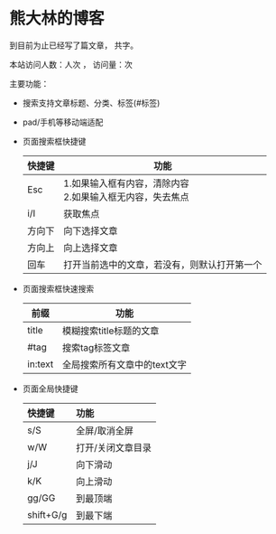 # 熊大林的博客


到目前为止已经写了<code class="article_number"></code>篇文章， 共<code class="site_word_count"></code>字。

本站访问人数：<code class="site_uv"></code>人次 ， 访问量：<code class="site_pv"></code>次


主要功能：
- 搜索支持文章标题、分类、标签(#标签)

- pad/手机等移动端适配

- 页面搜索框快捷键 

  | 快捷键 | 功能                                                         |
  | ------ | ------------------------------------------------------------ |
  | Esc    | 1.如果输入框有内容，清除内容<br />2.如果输入框无内容，失去焦点 |
  | i/I    | 获取焦点                                                     |
  | 方向下 | 向下选择文章                                                 |
  | 方向上 | 向上选择文章                                                 |
  | 回车   | 打开当前选中的文章，若没有，则默认打开第一个                 |

- 页面搜索框快速搜索

  | 前缀    | 功能                         |
  | ------- | ---------------------------- |
  | title   | 模糊搜索title标题的文章      |
  | #tag    | 搜索tag标签文章              |
  | in:text | 全局搜索所有文章中的text文字 |

- 页面全局快捷键

  | 快捷键    | 功能              |
  | :-------- | :---------------- |
  | s/S       | 全屏/取消全屏     |
  | w/W       | 打开/关闭文章目录 |
  | j/J       | 向下滑动          |
  | k/K       | 向上滑动          |
  | gg/GG     | 到最顶端          |
  | shift+G/g | 到最下端          |

